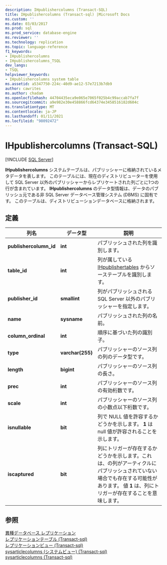 ```yaml
---
description: IHpublishercolumns (Transact-SQL)
title: IHpublishercolumns (Transact-sql) |Microsoft Docs
ms.custom: ''
ms.date: 03/03/2017
ms.prod: sql
ms.prod_service: database-engine
ms.reviewer: ''
ms.technology: replication
ms.topic: language-reference
f1_keywords:
- IHpublishercolumns
- IHpublishercolumns_TSQL
dev_langs:
- TSQL
helpviewer_keywords:
- IHpublishercolumns system table
ms.assetid: a5347750-224c-40d9-ae12-57e7213b7db9
author: cawrites
ms.author: chadam
ms.openlocfilehash: 44704435eca9e065e7065f025b4c99accab7fa7f
ms.sourcegitcommit: a9e982e30e458866fcd64374e3458516182d604c
ms.translationtype: MT
ms.contentlocale: ja-JP
ms.lasthandoff: 01/11/2021
ms.locfileid: "98092472"
---
```

# <a name="ihpublishercolumns-transact-sql"></a>IHpublishercolumns (Transact-SQL)
[!INCLUDE [SQL Server](../../includes/applies-to-version/sqlserver.md)]

  **IHpublishercolumns** システムテーブルは、パブリッシャーに格納されているメタデータを表します。 このテーブルには、現在のディストリビューターを使用して SQL Server 以外のパブリッシャーからレプリケートされた列ごとに1つの行が含まれています。 **IHpublishercolumns** のデータ型情報は、データのパブリッシュ元である非 SQL Server データベース管理システム (DBMS) に固有です。 このテーブルは、ディストリビューションデータベースに格納されます。  
  
## <a name="definition"></a>定義  
  
|列名|データ型|説明|  
|-----------------|---------------|-----------------|  
|**publishercolumn_id**|**int**|パブリッシュされた列を識別します。|  
|**table_id**|**int**|列が属している [IHpublishertables](../../relational-databases/system-tables/ihpublishertables-transact-sql.md) からソーステーブルを識別します。|  
|**publisher_id**|**smallint**|列がパブリッシュされる SQL Server 以外のパブリッシャーを指定します。|  
|**name**|**sysname**|パブリッシュされた列の名前。|  
|**column_ordinal**|**int**|順序に基づいた列の識別子。|  
|**type**|**varchar(255)**|パブリッシャーのソース列の列のデータ型です。|  
|**length**|**bigint**|パブリッシャーのソース列の長さ。|  
|**prec**|**int**|パブリッシャーのソース列の有効桁数です。|  
|**scale**|**int**|パブリッシャーのソース列の小数点以下桁数です。|  
|**isnullable**|**bit**|列で NULL 値を許容するかどうかを示します。 **1** は null 値が許容されることを示します。|  
|**iscaptured**|**bit**|列にトリガーが存在するかどうかを示します。これは、の列がアーティクルにパブリッシュされていない場合でも存在する可能性があります。 値 **1** は、列にトリガーが存在することを意味します。|  
  
## <a name="see-also"></a>参照  
 [異種データベース レプリケーション](../../relational-databases/replication/non-sql/heterogeneous-database-replication.md)   
 [レプリケーションテーブル &#40;Transact-sql&#41;](../../relational-databases/system-tables/replication-tables-transact-sql.md)   
 [レプリケーションビュー &#40;Transact-sql&#41;](../../relational-databases/system-views/replication-views-transact-sql.md)   
 [sysarticlecolumns &#40;システムビュー&#41; &#40;Transact-sql&#41;](../../relational-databases/system-views/sysarticlecolumns-system-view-transact-sql.md)   
 [sysarticlecolumns &#40;Transact-sql&#41;](../../relational-databases/system-tables/sysarticlecolumns-transact-sql.md)  
  
  
